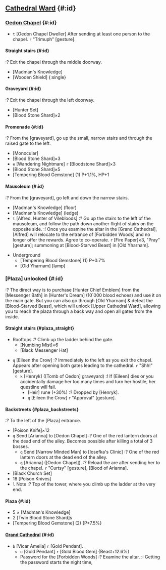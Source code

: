 ## [Cathedral Ward](@) {#:id}

### [Oedon Chapel](@) {#:id}
- `t` [Oedon Chapel Dweller]
  After sending at least one person to the chapel.
  `r` "Trimuph" [gesture].
  
#### Straight stairs {#:id}
:? Exit the chapel through the middle doorway.
- [Madman's Knowledge]
- [Wooden Shield] {:single}
  
#### Graveyard {#:id}
:? Exit the chapel through the left doorway.
- [Hunter Set]
- [Blood Stone Shard]×2

#### Promenade {#:id}
:? From the [graveyard], go up the small, narrow stairs and through the raised gate to the left.
- [Monocular]
- [Blood Stone Shard]×3
- `e` [Wandering Nightmare]
  `r` [Bloodstone Shard]×3
- [Blood Stone Shard]×5
- [Tempering Blood Gemstone] (1)
  P+1.1%, HP+1
      
#### Mausoleum {#:id}
:? From the [graveyard], go left and down the narrow stairs.
- [Madman's Knowledge] (floor)
- [Madman's Knowledge] (ledge)
- `t` [Alfred, Hunter of Vilebloods]
  :? Go up the stairs to the left of the mausoleum, and follow the path down another flight of stairs on the opposite side.
  :! Once you examine the altar in the [Grand Cathedral], [Alfred] will relocate to the entrance of [Forbidden Woods] and no longer offer the rewards.
  Agree to co-operate.
  `r` [Fire Paper]×3, "Pray" [gesture]; summoning at [Blood-Starved Beast] in [Old Yharnam].
* Underground
  - [Tempering Blood Gemstone] (1)
    P+0.7%
  - [Old Yharnam] [lamp]


### [Plaza] unlocked {#:id}
:? The direct way is to purchase [Hunter Chief Emblem] from the [Messenger Bath] in [Hunter's Dream] (10`000 blood echoes) and use it on the main gate. But you can also go through [Old Yharnam] & defeat the [Blood-Starved Beast], which will unlock [Upper Cathedral Ward], allowing you to reach the plaza through a back way and open all gates from the inside.

#### Straight stairs {#plaza_straight}
* Rooftops
  :? Climb up the ladder behind the gate.
  - [Numbing Mist]×6
  - [Black Messenger Hat]
- `q` [Eileen the Crow]
  :? Immediately to the left as you exit the chapel.
  Appears after opening both gates leading to the cathedral.
  `r` "Shh!" [gesture].
  - `k` [Henryk] ([Tomb of Oedon] graveyard)
    :! If [Eileen] dies or you accidentally damage her too many times and turn her hostile, her questline will fail.
    - [Heir] rune (+30%)
      :? Dropped by [Henryk].
    - `q` [Eileen the Crow]
      `r` "Approval" [gesture].
    
#### Backstreets {#plaza_backstreets}
:? To the left of the [Plaza] entrance.
- [Poison Knife]×12
- `q` Send [Arianna] to [Oedon Chapel]
  :? One of the red lantern doors at the dead end of the alley.
  Becomes possible after killing a total of 3 bosses.
  - `q` Send [Narrow Minded Man] to [Iosefka's Clinic]
    :? One of the red lantern doors at the dead end of the alley.
  - `q` [Arianna] ([Oedon Chapel]).
    :? Reload the are after sending her to the chapel.
    `r` "Curtsy" [gesture], [Blood of Arianna].
- [Black Church Set]
- 18 [Poison Knives]
- `l` Note
  :? Top of the tower, where you climb up the ladder at the very end.
  
#### Plaza {#:id}
- 5 × [Madman's Knowledge]
- 2 [Twin Blood Stone Shard]s
- [Tempering Blood Gemstone] (2) {P+7.5%}
  
#### [Grand Cathedral](@) {#:id}
- `b` [Vicar Amelia]
  `r` [Gold Pendant].
  - `u` [Gold Pendant]
    `r` [Gold Blood Gem] {Beast+12.6%}
  - Password for the [Forbidden Woods]
    :? Examine the altar.
    :i Getting the password starts the night time, 